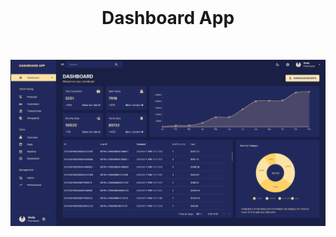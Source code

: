 <br />
<div align="center">
  <h1 style="margin-bottom: 50px">Dashboard App </h1>
 <img src="images/start.png" alt="Start" style="margin-bottom: 50px">
</div>
